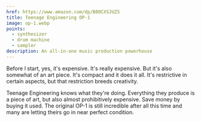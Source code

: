 ```yaml
---
href: https://www.amazon.com/dp/B00CXSJUZS
title: Teenage Engineering OP-1
image: op-1.webp
points:
  - synthesizer
  - drum machine
  - sampler
description: An all-in-one music production powerhouse
---
```


Before I start, yes, it's expensive. It's really expensive. But it's also somewhat of an art piece. It's compact and it does it all. It's restrictive in certain aspects, but that restriction breeds creativity.

Teenage Engineering knows what they're doing. Everything they produce is a piece of art, but also almost prohibitively expensive. Save money by buying it used. The original OP-1 is still incredible after all this time and many are letting theirs go in near perfect condition.
